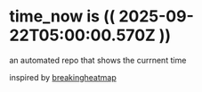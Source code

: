 # time_now is (( 2025-09-22T05:00:00.570Z ))

an automated repo that shows the currnent time

inspired by [breakingheatmap](https://github.com/breakingheatmap/breakingheatmap)
